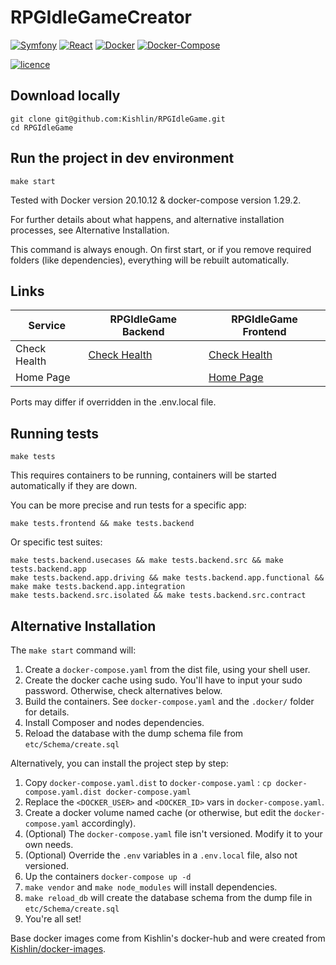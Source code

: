 # RPGIdleGameCreator

[![Symfony](https://img.shields.io/badge/Symfony-v6.0-blue.svg)](https://Symfony.com/)
[![React](https://img.shields.io/badge/React-v17.0-orange.svg)](https://symfony.com/)
[![Docker](https://img.shields.io/badge/Docker-v20.10-yellowgreen.svg)](https://Symfony.com/) 
[![Docker-Compose](https://img.shields.io/badge/DockerCompose-v1.29-blueviolet.svg)](https://symfony.com/)

[![licence](https://img.shields.io/badge/licence-MIT-green.svg)](https://github.com/Kishlin/RPGIdleGame/blob/master/LICENSE.md)

## Download locally

```shell
git clone git@github.com:Kishlin/RPGIdleGame.git
cd RPGIdleGame
```

## Run the project in dev environment

```shell
make start
```

Tested with Docker version 20.10.12 & docker-compose version 1.29.2.

For further details about what happens, and alternative installation processes, see Alternative Installation.

This command is always enough. 
On first start, or if you remove required folders (like dependencies), everything will be rebuilt automatically.

## Links

| Service      | RPGIdleGame Backend                                           | RPGIdleGame Frontend                                          |
|--------------|---------------------------------------------------------------|---------------------------------------------------------------|
| Check Health | [Check Health](http://localhost:8030/monitoring/check-health) | [Check Health](http://localhost:3000/monitoring/check-health) |
| Home Page    |                                                               | [Home Page](http://localhost:3000/)                           |

Ports may differ if overridden in the .env.local file.

## Running tests

```shell
make tests
```
This requires containers to be running, containers will be started automatically if they are down.

You can be more precise and run tests for a specific app:
```shell
make tests.frontend && make tests.backend
```
Or specific test suites:
```shell
make tests.backend.usecases && make tests.backend.src && make tests.backend.app
make tests.backend.app.driving && make tests.backend.app.functional && make make tests.backend.app.integration 
make tests.backend.src.isolated && make tests.backend.src.contract
```


## Alternative Installation

The `make start` command will:
1. Create a `docker-compose.yaml` from the dist file, using your shell user.
2. Create the docker cache using sudo. You'll have to input your sudo password. Otherwise, check alternatives below.
3. Build the containers. See `docker-compose.yaml` and the `.docker/` folder for details.
4. Install Composer and nodes dependencies.
5. Reload the database with the dump schema file from `etc/Schema/create.sql`

Alternatively, you can install the project step by step:
1. Copy `docker-compose.yaml.dist` to `docker-compose.yaml` : `cp docker-compose.yaml.dist docker-compose.yaml`
2. Replace the `<DOCKER_USER>` and `<DOCKER_ID>` vars in `docker-compose.yaml`.
3. Create a docker volume named cache (or otherwise, but edit the `docker-compose.yaml` accordingly).
4. (Optional) The `docker-compose.yaml` file isn't versioned. Modify it to your own needs.
5. (Optional) Override the `.env` variables in a `.env.local` file, also not versioned.
6. Up the containers `docker-compose up -d`
7. `make vendor` and `make node_modules` will install dependencies.
8. `make reload_db` will create the database schema from the dump file in `etc/Schema/create.sql`
9. You're all set!

Base docker images come from Kishlin's docker-hub and were created from [Kishlin/docker-images](https://github.com/Kishlin/docker-images).

